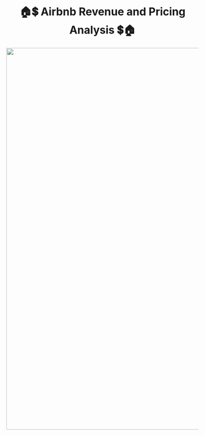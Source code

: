 <h1 align="center">🏠💲 Airbnb Revenue and Pricing Analysis 💲🏠</h1>

<img width="1000" src="https://1000logos.net/wp-content/uploads/2023/01/Airbnb-logo-768x432.png" >



